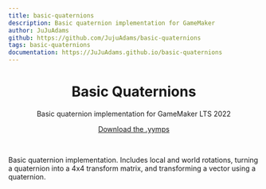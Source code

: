```yaml
---
title: basic-quaternions
description: Basic quaternion implementation for GameMaker
author: JuJuAdams
github: https://github.com/JujuAdams/basic-quaternions
tags: basic-quaternions
documentation: https://JuJuAdams.github.io/basic-quaternions
---
```

<h1 align="center">Basic Quaternions</h1>

<p align="center">Basic quaternion implementation for GameMaker LTS 2022</p>

<p align="center"><a href="https://github.com/JujuAdams/basic-quaternions/releases/">Download the .yymps</a></p>

&nbsp;

Basic quaternion implementation. Includes local and world rotations, turning a quaternion into a 4x4 transform matrix, and transforming a vector using a quaternion.

    
